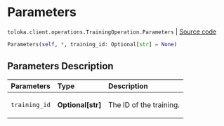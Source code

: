 # Parameters
`toloka.client.operations.TrainingOperation.Parameters` | [Source code](https://github.com/Toloka/toloka-kit/blob/v1.2.2/src/client/operations.py#L211)

```python
Parameters(self, *, training_id: Optional[str] = None)
```

## Parameters Description

| Parameters | Type | Description |
| :----------| :----| :-----------|
`training_id`|**Optional\[str\]**|<p>The ID of the training.</p>
